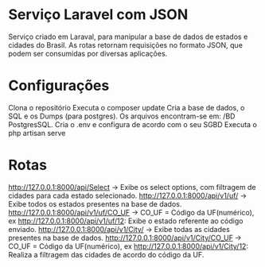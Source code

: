 # Serviço Laravel com JSON
Serviço criado em Laraval, para manipular a base de dados de estados e cidades do Brasil. As rotas retornam requisições no formato JSON, que podem ser consumidas por diversas aplicações. 

# Configurações 
Clona o repositório
Executa o composer update
Cria a base de dados, o SQL e os Dumps (para postgres). Os arquivos encontram-se em:  /BD PostgresSQL.
Cria o .env e configura de acordo com o seu SGBD 
Executa o php artisan serve 
# Rotas 
http://127.0.0.1:8000/api/Select -> Exibe os select options, com filtragem de cidades para cada estado selecionado.
http://127.0.0.1:8000/api/v1/uf/ -> Exibe todos os estados presentes na base de dados.
http://127.0.0.1:8000/api/v1/uf/CO_UF -> CO_UF = Código da UF(numérico), ex http://127.0.0.1:8000/api/v1/uf/12: Exibe o estado referente ao código enviado. 
http://127.0.0.1:8000/api/v1/City/ -> Exibe todas as cidades presentes na base de dados. 
http://127.0.0.1:8000/api/v1/City/CO_UF ->  CO_UF = Código da UF(numérico), ex http://127.0.0.1:8000/api/v1/City/12: Realiza a filtragem das cidades de acordo do código da UF. 
